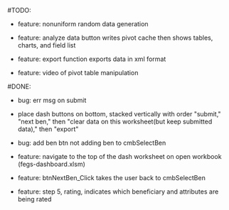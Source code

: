 #TODO:
- feature: nonuniform random data generation

- feature: analyze data button writes pivot cache then shows tables, charts, and field list

- feature: export function exports data in xml format

- feature: video of pivot table manipulation

#DONE:
- bug: err msg on submit

- place dash buttons on bottom, stacked vertically with order "submit," "next ben," then "clear data on this worksheet(but keep submitted data)," then "export"

- bug: add ben btn not adding ben to cmbSelectBen

- feature: navigate to the top of the dash worksheet on open workbook (fegs-dashboard.xlsm)

- feature: btnNextBen_Click takes the user back to cmbSelectBen

- feature: step 5, rating, indicates which beneficiary and attributes are being rated
